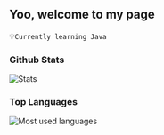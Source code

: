 ## Yoo, welcome to my page

💡```Currently learning Java```

### Github Stats
![Stats](https://github-readme-stats.vercel.app/api?username=riksiprnm&show_icons=true&count_private=true&theme=tokyonight)

### Top Languages
![Most used languages](https://github-readme-stats.vercel.app/api/top-langs/?username=riksiprnm&layout=compact&langs_count=10&theme=tokyonight)
